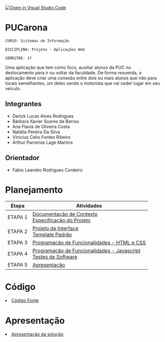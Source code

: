 [![Open in Visual Studio Code](https://classroom.github.com/assets/open-in-vscode-c66648af7eb3fe8bc4f294546bfd86ef473780cde1dea487d3c4ff354943c9ae.svg)](https://classroom.github.com/online_ide?assignment_repo_id=10319534&assignment_repo_type=AssignmentRepo)
# PUCarona

`CURSO: Sistemas de Informação`

`DISCIPLINA: Projeto - Aplicações Web`

`SEMESTRE: 1º`

Uma aplicação que tem como foco, auxiliar alunos da PUC no deslocamento para ir ou voltar da faculdade. De forma resumida, a aplicação deve criar uma conexão entre dois ou mais alunos que irão para locais semelhantes, um deles sendo o motorista que vai ceder lugar em seu veículo.

## Integrantes

* Derick Lucas Alves Rodrigues
* Bárbara Xavier Soares de Barros
* Ana Flavia de Oliveira Costa
* Natália Pereira Da Silva
* Vinicius Celio Fontes Ribeiro
* Arthur Parreiras Lage Martins

## Orientador

* Fabio Leandro Rodrigues Cordeiro

# Planejamento

| Etapa         | Atividades |
|  :----:   | ----------- |
| ETAPA 1         |[Documentação de Contexto](docs/context.md) <br> [Especificação do Projeto](docs/especification.md) |
| ETAPA 2         |[Projeto de Interface](docs/interface.md) <br> [Template Padrão](docs/template.md) |
| ETAPA 3         |[Programação de Funcionalidades - HTML e CSS](docs/development.md) |
| ETAPA 4        |[Programação de Funcionalidades - Javascript](docs/development.md) <br> [Testes de Software ](docs/tests.md) |
| ETAPA 5         | [Apresentação](presentation/README.md) |

# Código

<li><a href="src/README.md"> Código Fonte</a></li>

# Apresentação

<li><a href="presentation/README.md"> Apresentação da solução</a></li>
